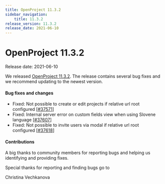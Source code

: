 ```yaml
---
title: OpenProject 11.3.2
sidebar_navigation:
    title: 11.3.2
release_version: 11.3.2
release_date: 2021-06-10
---
```


# OpenProject 11.3.2

Release date: 2021-06-10

We released [OpenProject 11.3.2](https://community.openproject.com/versions/1480).
The release contains several bug fixes and we recommend updating to the newest version.

<!--more-->
#### Bug fixes and changes

- Fixed: Not possible to create or edit projects if relative url root configured \[[#37571](https://community.openproject.com/wp/37571)\]
- Fixed: Internal server error on custom fields view when using Slovene language \[[#37607](https://community.openproject.com/wp/37607)\]
- Fixed: Not possible to invite users via modal if relative url root configured \[[#37618](https://community.openproject.com/wp/37618)\]

#### Contributions
A big thanks to community members for reporting bugs and helping us identifying and providing fixes.

Special thanks for reporting and finding bugs go to

Christina Vechkanova
